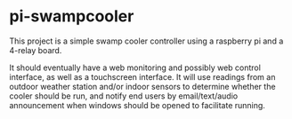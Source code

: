 # pi-swampcooler

This project is a simple swamp cooler controller using a raspberry pi and a 4-relay board.

It should eventually have a web monitoring and possibly web control interface, as well as a touchscreen interface. It will use readings from an outdoor weather station and/or indoor sensors to determine whether the cooler should be run, and notify end users by email/text/audio announcement when windows should be opened to facilitate running.


